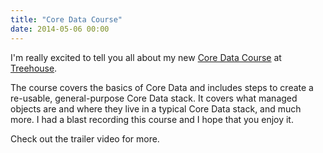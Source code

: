 ```yaml
---
title: "Core Data Course"
date: 2014-05-06 00:00
---
```


I'm really excited to tell you all about my new [Core Data Course](http://teamtreehouse.com/library/build-a-diary-app-using-core-data) at [Treehouse](http://teamtreehouse.com).

The course covers the basics of Core Data and includes steps to create a re-usable, general-purpose Core Data stack. It covers what managed objects are and where they live in a typical Core Data stack, and much more. I had a blast recording this course and I hope that you enjoy it.

Check out the trailer video for more.

<!-- more -->
